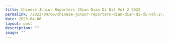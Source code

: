 ```yaml
---
title: Chinese Junior Reporters (Dian Dian Di Di) Vol 2 2022
permalink: /2023/04/06/chinese-junior-reporters-dian-dian-di-di-vol-2-2022/
date: 2023-04-06
layout: post
description: ""
image: ""
---
```

